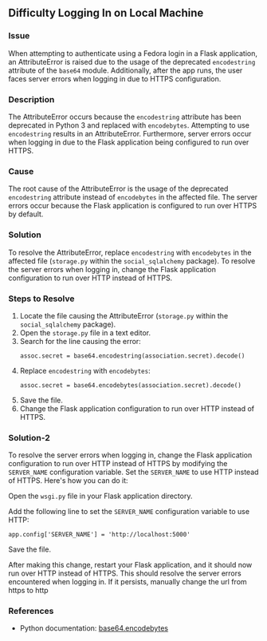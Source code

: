 ## Difficulty Logging In on Local Machine

### Issue
When attempting to authenticate using a Fedora login in a Flask application, an AttributeError is raised due to the usage of the deprecated `encodestring` attribute of the `base64` module. Additionally, after the app runs, the user faces server errors when logging in due to HTTPS configuration.

### Description
The AttributeError occurs because the `encodestring` attribute has been deprecated in Python 3 and replaced with `encodebytes`. Attempting to use `encodestring` results in an AttributeError. Furthermore, server errors occur when logging in due to the Flask application being configured to run over HTTPS.

### Cause
The root cause of the AttributeError is the usage of the deprecated `encodestring` attribute instead of `encodebytes` in the affected file. The server errors occur because the Flask application is configured to run over HTTPS by default.

### Solution
To resolve the AttributeError, replace `encodestring` with `encodebytes` in the affected file (`storage.py` within the `social_sqlalchemy` package). To resolve the server errors when logging in, change the Flask application configuration to run over HTTP instead of HTTPS.

### Steps to Resolve
1. Locate the file causing the AttributeError (`storage.py` within the `social_sqlalchemy` package).
2. Open the `storage.py` file in a text editor.
3. Search for the line causing the error: 
   ```
   assoc.secret = base64.encodestring(association.secret).decode()
   ```
4. Replace `encodestring` with `encodebytes`: 
   ```
   assoc.secret = base64.encodebytes(association.secret).decode()
   ```
5. Save the file.
6. Change the Flask application configuration to run over HTTP instead of HTTPS.



### Solution-2
To resolve the server errors when logging in, change the Flask application configuration to run over HTTP instead of HTTPS by modifying the `SERVER_NAME` configuration variable. Set the `SERVER_NAME` to use HTTP instead of HTTPS. Here's how you can do it:

Open the `wsgi.py` file in your Flask application directory.

Add the following line to set the `SERVER_NAME` configuration variable to use HTTP:
```
app.config['SERVER_NAME'] = 'http://localhost:5000'
```

Save the file.

After making this change, restart your Flask application, and it should now run over HTTP instead of HTTPS. This should resolve the server errors encountered when logging in.
If it persists, manually change the url from https to http

### References
- Python documentation: [base64.encodebytes](https://docs.python.org/3/library/base64.html#base64.encodebytes)